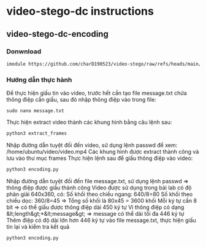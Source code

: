 # video-stego-dc instructions
## video-stego-dc-encoding
### Donwnload
```bash
imodule https://github.com/charD190523/video-stego/raw/refs/heads/main/video-stego-dc-encoding.tar
```
### Hướng dẫn thực hành
Để thực hiện giấu tin vào video, trước hết cần tạo file message.txt chứa thông điệp cần giấu, sau đó nhập thông điệp vào trong file:
```
sudo nano message.txt
```
Thực hiện extract video thành các khung hình bằng câu lệnh sau:
```python
python3 extract_frames
```
Nhập đường dẫn tuyệt đối đến video, sử dụng lệnh passwd để xem: /home/ubuntu/video/video.mp4
Các khung hình được extract thành công và lưu vào thư mục frames
Thực hiện lệnh sau để giấu thông điệp vào video:
```python
python3 encoding.py
```
Nhập đường dẫn tuyệt đối đến file message.txt, sử dụng lệnh passwd => thông điệp được giấu thành công
Video được sử dụng trong bài lab có độ phân giải 640x360, có:
Số khối theo chiều ngang: 640/8=80
Số khối theo chiều dọc: 360/8=45
=> Tổng số khối là 80x45 = 3600 khối
Mỗi ký tự cần 8 bit => có thể giấu được thông điệp dài 450 ký tự
Vì thông điệp có dạng \&lt;length\&gt;*\&lt;message\&gt; => message có thể dài tối đa 446 ký tự
Thêm điệp có độ dài lớn hơn 446 ký tự vào file message.txt, thực hiện giấu tin lại và kiểm tra kết quả
```python
python3 encoding.py
```
